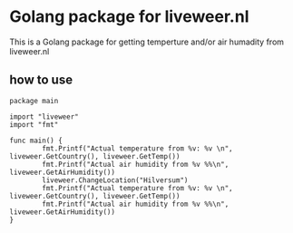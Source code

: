 
# Golang package for liveweer.nl

This is a Golang package for getting temperture and/or air humadity from liveweer.nl

## how to use
```
package main

import "liveweer"
import "fmt"

func main() {
        fmt.Printf("Actual temperature from %v: %v \n", liveweer.GetCountry(), liveweer.GetTemp())
        fmt.Printf("Actual air humidity from %v %%\n", liveweer.GetAirHumidity())
        liveweer.ChangeLocation("Hilversum")
        fmt.Printf("Actual temperature from %v: %v \n", liveweer.GetCountry(), liveweer.GetTemp())
        fmt.Printf("Actual air humidity from %v %%\n", liveweer.GetAirHumidity())
}
```

